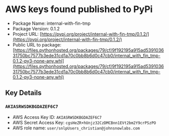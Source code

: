 # AWS keys found published to PyPi

* Package Name: internal-with-fin-tmp
* Package Version: 0.1.2
* Project URL: [https://pypi.org/project/internal-with-fin-tmp/0.1.2/](https://pypi.org/project/internal-with-fin-tmp/0.1.2/)
* Public URL to package: [https://files.pythonhosted.org/packages/79/cf/9f192195a915ad539103631750bc7577b3ede31cd1a70c0bb8b6d0c47cb0/internal_with_fin_tmp-0.1.2-py3-none-any.whl](https://files.pythonhosted.org/packages/79/cf/9f192195a915ad539103631750bc7577b3ede31cd1a70c0bb8b6d0c47cb0/internal_with_fin_tmp-0.1.2-py3-none-any.whl)

## Key Details
### `AKIASRWSDKBGDAZEF6C7`

* AWS Access Key ID: `AKIASRWSDKBGDAZEF6C7`
* AWS Secret Access Key: `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` 
* AWS role name: `user/snlpUsers_christian@johnsnowlabs.com`
